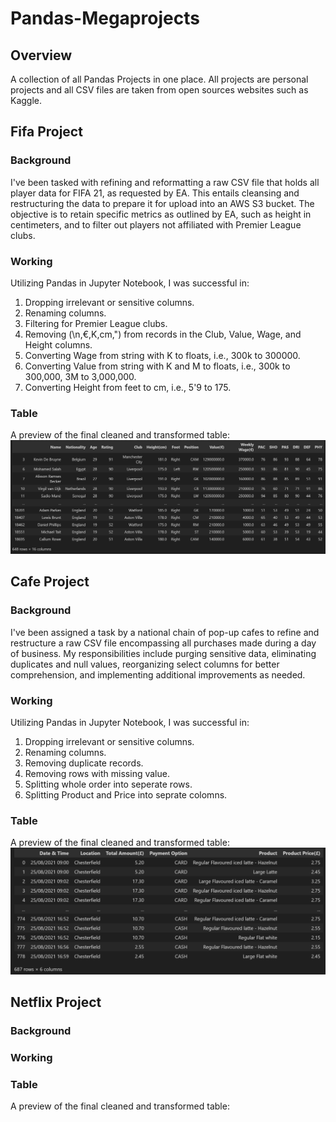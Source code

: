 # Pandas-Megaprojects

## Overview

A collection of all Pandas Projects in one place. All projects are personal projects and all CSV files are taken from open sources websites such as Kaggle.  

## Fifa Project 

### Background
I've been tasked with refining and reformatting a raw CSV file that holds all player data for FIFA 21, as requested by EA. This entails cleansing and restructuring the data to prepare it for upload into an AWS S3 bucket. The objective is to retain specific metrics as outlined by EA, such as height in centimeters, and to filter out players not affiliated with Premier League clubs.

### Working
Utilizing Pandas in Jupyter Notebook, I was successful in:
1. Dropping irrelevant or sensitive columns.
2. Renaming columns.
3. Filtering for Premier League clubs.
4. Removing (\n,€,K,cm,") from records in the Club, Value, Wage, and Height columns.
5. Converting Wage from string with K to floats, i.e., 300k to 300000.
6. Converting Value from string with K and M to floats, i.e., 300k to 300,000, 3M to 3,000,000.
7. Converting Height from feet to cm, i.e., 5'9 to 175.

### Table
A preview of the final cleaned and transformed table:
![alt text](<1.Fifa_Project/Pandas Table.png>)

## Cafe Project 

### Background

I've been assigned a task by a national chain of pop-up cafes to refine and restructure a raw CSV file encompassing all purchases made during a day of business. My responsibilities include purging sensitive data, eliminating duplicates and null values, reorganizing select columns for better comprehension, and implementing additional improvements as needed.

### Working 

Utilizing Pandas in Jupyter Notebook, I was successful in:
1. Dropping irrelevant or sensitive columns.
2. Renaming columns.
3. Removing duplicate records.
4. Removing rows with missing value.
5. Splitting whole order into seperate rows.
6. Splitting Product and Price into seprate colomns.

### Table
A preview of the final cleaned and transformed table:
![alt text](2.Cafe_Project/CafeTable.png)

## Netflix Project

### Background

### Working 

### Table
A preview of the final cleaned and transformed table: